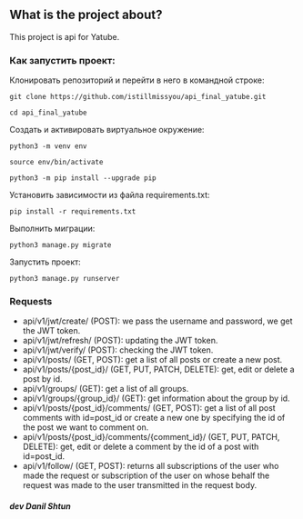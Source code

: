 ## What is the project about?

This project is api for Yatube.

### Как запустить проект:

Клонировать репозиторий и перейти в него в командной строке:

```
git clone https://github.com/istillmissyou/api_final_yatube.git
```

```
cd api_final_yatube
```

Cоздать и активировать виртуальное окружение:

```
python3 -m venv env
```

```
source env/bin/activate
```

```
python3 -m pip install --upgrade pip
```

Установить зависимости из файла requirements.txt:

```
pip install -r requirements.txt
```

Выполнить миграции:

```
python3 manage.py migrate
```

Запустить проект:

```
python3 manage.py runserver
```

### Requests

* api/v1/jwt/create/ (POST): we pass the username and password, we get the JWT token.
* api/v1/jwt/refresh/ (POST): updating the JWT token.
* api/v1/jwt/verify/ (POST): checking the JWT token.
* api/v1/posts/ (GET, POST): get a list of all posts or create a new post.
* api/v1/posts/{post_id}/ (GET, PUT, PATCH, DELETE): get, edit or delete a post by id.
* api/v1/groups/ (GET): get a list of all groups.
* api/v1/groups/{group_id}/ (GET): get information about the group by id.
* api/v1/posts/{post_id}/comments/ (GET, POST): get a list of all post comments with id=post_id or create a new one by specifying the id of the post we want to comment on.
* api/v1/posts/{post_id}/comments/{comment_id}/ (GET, PUT, PATCH, DELETE): get, edit or delete a comment by the id of a post with id=post_id.
* api/v1/follow/ (GET, POST): returns all subscriptions of the user who made the request or subscription of the user on whose behalf the request was made to the user transmitted in the request body.

##### dev Danil Shtun

